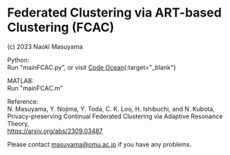 # Federated Clustering via ART-based Clustering (FCAC)

(c) 2023 Naoki Masuyama

Python: <br>
Run "mainFCAC.py", or visit [Code Ocean](https://doi.org/10.24433/CO.0532014.v1){:target="_blank"}

MATLAB: <br>
Run "mainFCAC.m"


Reference:<br>
N. Masuyama, Y. Nojima, Y. Toda, C. K. Loo, H. Ishibuchi, and N. Kubota, <br>
Privacy-preserving Continual Federated Clustering via Adaptive Resonance Theory, <br>
https://arxiv.org/abs/2309.03487

Please contact masuyama@omu.ac.jp if you have any problems.
